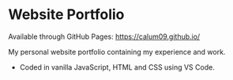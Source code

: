 # Website Portfolio
Available through GitHub Pages: https://calum09.github.io/

My personal website portfolio containing my experience and work. 
- Coded in vanilla JavaScript, HTML and CSS using VS Code.

